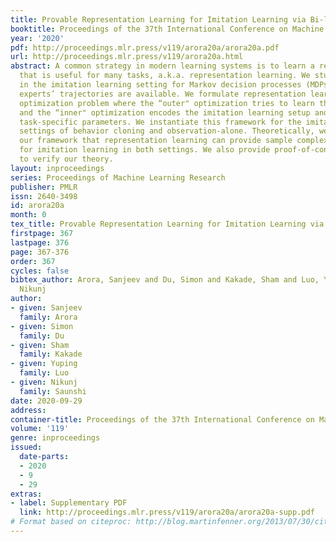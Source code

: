 ```yaml
---
title: Provable Representation Learning for Imitation Learning via Bi-level Optimization
booktitle: Proceedings of the 37th International Conference on Machine Learning
year: '2020'
pdf: http://proceedings.mlr.press/v119/arora20a/arora20a.pdf
url: http://proceedings.mlr.press/v119/arora20a.html
abstract: A common strategy in modern learning systems is to learn a representation
  that is useful for many tasks, a.k.a. representation learning. We study this strategy
  in the imitation learning setting for Markov decision processes (MDPs) where multiple
  experts’ trajectories are available. We formulate representation learning as a bi-level
  optimization problem where the “outer" optimization tries to learn the joint representation
  and the “inner" optimization encodes the imitation learning setup and tries to learn
  task-specific parameters. We instantiate this framework for the imitation learning
  settings of behavior cloning and observation-alone. Theoretically, we show using
  our framework that representation learning can provide sample complexity benefits
  for imitation learning in both settings. We also provide proof-of-concept experiments
  to verify our theory.
layout: inproceedings
series: Proceedings of Machine Learning Research
publisher: PMLR
issn: 2640-3498
id: arora20a
month: 0
tex_title: Provable Representation Learning for Imitation Learning via Bi-level Optimization
firstpage: 367
lastpage: 376
page: 367-376
order: 367
cycles: false
bibtex_author: Arora, Sanjeev and Du, Simon and Kakade, Sham and Luo, Yuping and Saunshi,
  Nikunj
author:
- given: Sanjeev
  family: Arora
- given: Simon
  family: Du
- given: Sham
  family: Kakade
- given: Yuping
  family: Luo
- given: Nikunj
  family: Saunshi
date: 2020-09-29
address: 
container-title: Proceedings of the 37th International Conference on Machine Learning
volume: '119'
genre: inproceedings
issued:
  date-parts:
  - 2020
  - 9
  - 29
extras:
- label: Supplementary PDF
  link: http://proceedings.mlr.press/v119/arora20a/arora20a-supp.pdf
# Format based on citeproc: http://blog.martinfenner.org/2013/07/30/citeproc-yaml-for-bibliographies/
---
```

